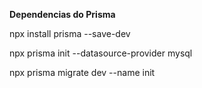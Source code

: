 __Dependencias do Prisma__

npx install prisma --save-dev

npx prisma init --datasource-provider mysql

npx prisma migrate dev --name init
